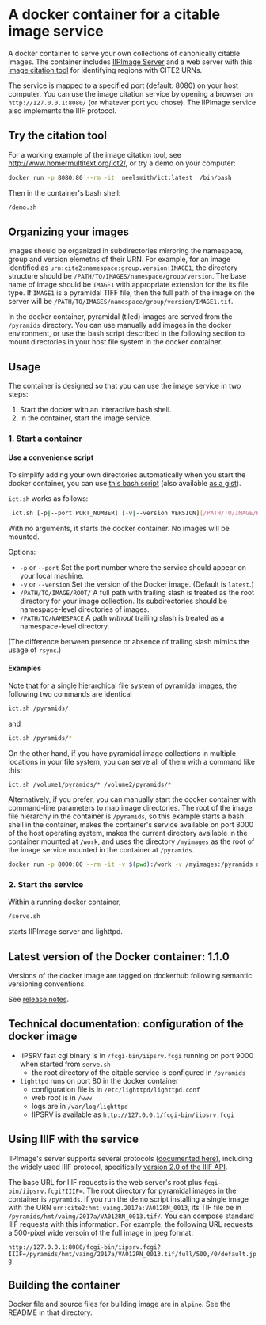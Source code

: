 # A docker container for a citable image service



A docker container to serve your own collections of canonically citable images.  The container includes [IIPImage Server](https://iipimage.sourceforge.io/documentation/server/) and a web server with this [image citation tool](https://github.com/cite-architecture/ict2) for identifying regions with CITE2 URNs.

The service is mapped to a specified port (default: 8080) on your host computer. You can use the image citation service by opening a browser on `http://127.0.0.1:8080/` (or whatever port you chose).  The IIPImage service also  implements the IIIF protocol.




## Try the citation tool

For a working example of the image citation tool, see <http://www.homermultitext.org/ict2/>, or try a demo on your computer:


```sh
docker run -p 8080:80 --rm -it  neelsmith/ict:latest  /bin/bash
```

Then in the container's bash shell:

```sh
/demo.sh
```

## Organizing your images

Images should be organized in subdirectories mirroring the namespace, group and version elemetns of their URN.  For example, for an image identified as `urn:cite2:namespace:group.version:IMAGE1`, the directory structure should be `/PATH/TO/IMAGES/namespace/group/version`.  The base name of image should be `IMAGE1` with appropriate extension for the its file type.  If `IMAGE1` is a pyramidal TIFF file, then the full path of the image on the server will be `/PATH/TO/IMAGES/namespace/group/version/IMAGE1.tif`.



In the docker container, pyramidal (tiled) images are served from the `/pyramids` directory.  You can use manually add images in the docker environment, or use the bash script described in the following section to mount directories in your host file system in the docker container.


## Usage

The container is designed so that you can use the image service in two steps:

1.  Start the docker with an interactive bash shell.
2.  In the container, start the image service.


### 1. Start a container


#### Use a convenience script

To simplify adding your own directories automatically when you start the docker container, you can use [this bash script](https://github.com/cite-architecture/citable-images-container/blob/master/ict.sh) (also available [as a gist](https://gist.github.com/neelsmith/ff3be3ca13112f6adb66f0a15c740598)).

`ict.sh` works as follows:

```sh
 ict.sh [-p|--port PORT_NUMBER] [-v|--version VERSION][/PATH/TO/IMAGE/ROOT/] [/PATH/TO/NAMESPACE_1 /PATH/TO/NAMESPACE_2... /PATH/TO/NAMESPACE_N]
```

With no arguments, it starts the docker container.  No images will be mounted.  


Options:


- `-p` or `--port` Set the port number where the service should appear on your local machine.
- `-v` or `--version` Set the version of the Docker image.  (Default is `latest`.)
- `/PATH/TO/IMAGE/ROOT/` A full path with trailing slash is treated as the root directory for your image collection.  Its subdirectories should be namespace-level directories of images.
- `/PATH/TO/NAMESPACE` A path *without* trailing slash is treated as a namespace-level directory.

(The difference between presence or absence of trailing slash mimics the usage of `rsync`.)

#### Examples


Note that for a single hierarchical file system of pyramidal images, the following two commands are identical

```sh
ict.sh /pyramids/
```

and

```sh
ict.sh /pyramids/*
```

On the other hand, if you have pyramidal image collections in multiple locations in your file system, you can serve all of them with a command like this:

```
ict.sh /volume1/pyramids/* /volume2/pyramids/*
```



Alternatively, if you prefer, you can manually start the docker container with command-line parameters to map image directories.  The root of the image file hierarchy in the container is `/pyramids`, so this  example starts a bash shell in the container, makes the container's service available on port 8000 of the host operating system, makes the current directory available in the container mounted at `/work`, and uses the directory `/myimages` as the root of the image service mounted in the container at `/pyramids`.

```sh
docker run -p 8000:80 --rm -it -v $(pwd):/work -v /myimages:/pyramids neelsmith/ict:latest  /bin/bash
```


### 2. Start the service

Within a running docker container,

```sh
/serve.sh
```

starts IIPImage server and lighttpd.

## Latest version of the Docker container: 1.1.0

Versions of the docker image are tagged on dockerhub following semantic versioning conventions.

See [release notes](releases.md).

## Technical documentation: configuration of the docker image

-  IIPSRV fast cgi binary is in `/fcgi-bin/iipsrv.fcgi` running on port 9000 when started from `serve.sh`
    - the root directory of the citable service is configured in `/pyramids`
- `lighttpd` runs on port 80 in the docker container
    - configuration file is in `/etc/lighttpd/lighttpd.conf`
    - web root is in `/www`
    - logs are in `/var/log/lighttpd`
    - IIPSRV is available as `http://127.0.0.1/fcgi-bin/iipsrv.fcgi`

## Using IIIF with the service

IIPImage's server supports several protocols ([documented here](https://iipimage.sourceforge.io/documentation/protocol/)), including the widely used IIIF protocol, specifically [version 2.0 of the IIIF API](https://iiif.io/api/image/2.0/#abstract).

The base URL for IIIF requests is the web server's root plus `fcgi-bin/iipsrv.fcgi?IIIF=`.  The root directory for pyramidal images in the container is `/pyramids`.  If you run the demo script installing a single image with the URN `urn:cite2:hmt:vaimg.2017a:VA012RN_0013`, its TIF file be in `/pyramids/hmt/vaimg/2017a/VA012RN_0013.tif/`.  You can compose standard IIIF requests with this information.  For example, the following URL requests a 500-pixel wide versoin of the full image in jpeg format:


`http://127.0.0.1:8080/fcgi-bin/iipsrv.fcgi?IIIF=/pyramids/hmt/vaimg/2017a/VA012RN_0013.tif/full/500,/0/default.jpg`

## Building the container

Docker file and source files for building image are in `alpine`.  See the README in that directory.
